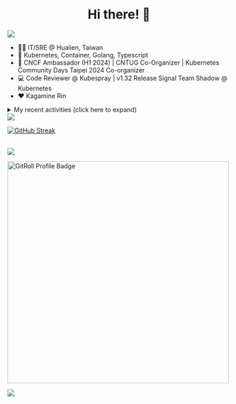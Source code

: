 <div align="center">
  <h1>Hi there! 👋</h1>
</div>

![](https://komarev.com/ghpvc/?username=tico88612&color=brightgreen&style=for-the-badge)

- 🧑‍💻 IT/SRE @ Hualien, Taiwan
- 🐳 Kubernetes, Container, Golang, Typescript
- 🤝 CNCF Ambassador (H1 2024) | CNTUG Co-Organizer | Kubernetes Community Days Taipei 2024 Co-organizer
- 💻 Code Reviewer @ Kubespray | v1.32 Release Signal Team Shadow @ Kubernetes
- ❤️ Kagamine Rin

<details>
  <summary>My recent activities (click here to expand)</summary>

  #### 👷 Check out what I'm currently working on
  
  - [kubernetes-sigs/kubespray](https://github.com/kubernetes-sigs/kubespray) - Deploy a Production Ready Kubernetes Cluster (today)
  - [cncf/k8s-conformance](https://github.com/cncf/k8s-conformance) - 🧪CNCF K8s Conformance Working Group (1 month ago)
  - [kubernetes/test-infra](https://github.com/kubernetes/test-infra) - Test infrastructure for the Kubernetes project. (2 months ago)
  - [cloud-native-taiwan/coscup-2024-workshop](https://github.com/cloud-native-taiwan/coscup-2024-workshop) - COSCUP 2024 IaC workshop files (2 months ago)
  - [HunterPie/localization](https://github.com/HunterPie/localization) - Localization repository for HunterPie&#39;s client (3 months ago)
  - [cloud-native-taiwan/status-infra-labs](https://github.com/cloud-native-taiwan/status-infra-labs) -  (3 months ago)
  - [longhorn/website](https://github.com/longhorn/website) - https://longhorn.io/ (3 months ago)
  - [cncf/people](https://github.com/cncf/people) - Stores the data that will populate the various people listings on cncf.io (4 months ago)
  - [kubernetes/org](https://github.com/kubernetes/org) - Meta configuration for Kubernetes Github Org (5 months ago)
  - [kubernetes/website](https://github.com/kubernetes/website) - Kubernetes website and documentation repo:  (5 months ago)

  #### 🌱 My latest projects
  
  - [tico88612/blog-comments](https://github.com/tico88612/blog-comments) - 
  - [tico88612/get-real-ip](https://github.com/tico88612/get-real-ip) - 
  - [tico88612/podman-monitor-workshop](https://github.com/tico88612/podman-monitor-workshop) - 
  - [tico88612/cicd-hexo-blog-pages](https://github.com/tico88612/cicd-hexo-blog-pages) - 以 Hexo Blog 撰寫 CI/CD Pipeline 網頁
  - [tico88612/cicd-hexo-blog-template](https://github.com/tico88612/cicd-hexo-blog-template) - 以 Hexo Blog 撰寫 CI/CD Pipeline 模板
  - [tico88612/butter-toast-cup-2023](https://github.com/tico88612/butter-toast-cup-2023) - 奶油吐司杯 2023 分數計算機
  - [tico88612/cms-docker](https://github.com/tico88612/cms-docker) - Contest Management System v1.5.dev0 Docker Version
  - [tico88612/network-security-final](https://github.com/tico88612/network-security-final) - 
  - [tico88612/docker-init.engineer](https://github.com/tico88612/docker-init.engineer) - 純靠北工程師 Docker 架設版
  - [tico88612/kantai-teachme.tw](https://github.com/tico88612/kantai-teachme.tw) - 

  #### 🔭 Latest releases I've contributed to
  
  - [backstage/backstage](https://github.com/backstage/backstage) ([v1.33.0-next.0](https://github.com/backstage/backstage/releases/tag/v1.33.0-next.0), today) - Backstage is an open framework for building developer portals
  - [meshery/meshery](https://github.com/meshery/meshery) ([v0.7.125](https://github.com/meshery/meshery/releases/tag/v0.7.125), 1 day ago) - Meshery, the cloud native manager
  - [jaegertracing/jaeger](https://github.com/jaegertracing/jaeger) ([v1.62.0](https://github.com/jaegertracing/jaeger/releases/tag/v1.62.0), 2 weeks ago) - CNCF Jaeger, a Distributed Tracing Platform
  - [jaegertracing/jaeger-ui](https://github.com/jaegertracing/jaeger-ui) ([v1.62.0](https://github.com/jaegertracing/jaeger-ui/releases/tag/v1.62.0), 2 weeks ago) - Web UI for Jaeger
  - [metal3-io/cluster-api-provider-metal3](https://github.com/metal3-io/cluster-api-provider-metal3) ([v1.8.2](https://github.com/metal3-io/cluster-api-provider-metal3/releases/tag/v1.8.2), 2 weeks ago) - Metal³ integration with https://github.com/kubernetes-sigs/cluster-api
  - [metal3-io/ip-address-manager](https://github.com/metal3-io/ip-address-manager) ([v1.8.1](https://github.com/metal3-io/ip-address-manager/releases/tag/v1.8.1), 2 weeks ago) - IP address Manager for Cluster API Provider Metal3
  - [kubernetes-sigs/kubespray](https://github.com/kubernetes-sigs/kubespray) ([v2.24.3](https://github.com/kubernetes-sigs/kubespray/releases/tag/v2.24.3), 1 month ago) - Deploy a Production Ready Kubernetes Cluster
  - [etcd-io/etcd](https://github.com/etcd-io/etcd) ([v3.4.34](https://github.com/etcd-io/etcd/releases/tag/v3.4.34), 1 month ago) - Distributed reliable key-value store for the most critical data of a distributed system
  - [kubeflow/training-operator](https://github.com/kubeflow/training-operator) ([v1.8.1](https://github.com/kubeflow/training-operator/releases/tag/v1.8.1), 1 month ago) - Distributed ML Training and Fine-Tuning on Kubernetes
  - [metal3-io/baremetal-operator](https://github.com/metal3-io/baremetal-operator) ([v0.8.0](https://github.com/metal3-io/baremetal-operator/releases/tag/v0.8.0), 1 month ago) - Bare metal host provisioning integration for Kubernetes

  #### 🔨 My recent Pull Requests
  
  - [Fix `debian11-custom-cni` failing test &amp; upgrade `debian12-custom-cni-helm` chart version](https://github.com/kubernetes-sigs/kubespray/pull/11654) on [kubernetes-sigs/kubespray](https://github.com/kubernetes-sigs/kubespray) (1 day ago)
  - [Add Kubernetes 1.31](https://github.com/coredns/deployment/pull/301) on [coredns/deployment](https://github.com/coredns/deployment) (1 day ago)
  - [Feat: CoreDNS upgrade to v1.11.3](https://github.com/kubernetes-sigs/kubespray/pull/11653) on [kubernetes-sigs/kubespray](https://github.com/kubernetes-sigs/kubespray) (1 day ago)
  - [Cleanup: remove in-tree cloud provider support](https://github.com/kubernetes-sigs/kubespray/pull/11633) on [kubernetes-sigs/kubespray](https://github.com/kubernetes-sigs/kubespray) (1 week ago)
  - [Fix: cannot stop &amp; remove all cri containers via remove_node.yml](https://github.com/kubernetes-sigs/kubespray/pull/11631) on [kubernetes-sigs/kubespray](https://github.com/kubernetes-sigs/kubespray) (1 week ago)
  - [Cleanup: Upgrade `KUBESPRAY_VERSION`](https://github.com/kubernetes-sigs/kubespray/pull/11625) on [kubernetes-sigs/kubespray](https://github.com/kubernetes-sigs/kubespray) (1 week ago)
  - [Test: revert accidental deletion Fedora 39 CRI-O CI](https://github.com/kubernetes-sigs/kubespray/pull/11611) on [kubernetes-sigs/kubespray](https://github.com/kubernetes-sigs/kubespray) (2 weeks ago)
  - [Feat: CRI-O v1.31 change default runtime to crun](https://github.com/kubernetes-sigs/kubespray/pull/11601) on [kubernetes-sigs/kubespray](https://github.com/kubernetes-sigs/kubespray) (2 weeks ago)
  - [Cleanup: Fedora 37/38 CI tests &amp; docs](https://github.com/kubernetes-sigs/kubespray/pull/11600) on [kubernetes-sigs/kubespray](https://github.com/kubernetes-sigs/kubespray) (2 weeks ago)
  - [Add Fedora 39/40 images in test-infra](https://github.com/kubernetes-sigs/kubespray/pull/11578) on [kubernetes-sigs/kubespray](https://github.com/kubernetes-sigs/kubespray) (3 weeks ago)

  #### ⭐ Recent Stars
  
  - [knabben/stalker](https://github.com/knabben/stalker) - Stalk and Hunt Flake Testgrid Jobs  (1 day ago)
  - [ljcucc/mobai-alei](https://github.com/ljcucc/mobai-alei) - 膜拜阿雷的信眾有福了！現在到 mobai-alei.ljcu.cc 就可以產生膜拜貼圖！ (2 months ago)
  - [aome510/spotify-player](https://github.com/aome510/spotify-player) - A Spotify player in the terminal with full feature parity (3 months ago)
  - [nalexn/clean-architecture-swiftui](https://github.com/nalexn/clean-architecture-swiftui) - SwiftUI sample app using Clean Architecture. Examples of working with CoreData persistence, networking, dependency injection, unit testing, and more. (3 months ago)
  - [bpg/terraform-provider-proxmox](https://github.com/bpg/terraform-provider-proxmox) - Terraform Provider for Proxmox (3 months ago)
  - [kubernetes/enhancements](https://github.com/kubernetes/enhancements) - Enhancements tracking repo for Kubernetes (5 months ago)
  - [kubernetes-sigs/kubespray](https://github.com/kubernetes-sigs/kubespray) - Deploy a Production Ready Kubernetes Cluster (10 months ago)
  - [fduran/sadservers](https://github.com/fduran/sadservers) - SadServers: Linux &amp; DevOps Troubleshooting Scenarios SaaS (11 months ago)
  - [PKUFlyingPig/cs-self-learning](https://github.com/PKUFlyingPig/cs-self-learning) - 计算机自学指南 (11 months ago)
  - [gladstone-institutes/Bioinformatics-Workshops](https://github.com/gladstone-institutes/Bioinformatics-Workshops) - Workshops presented by the Gladstone Bioinformatics Core (1 year ago)

  #### 👯 Check out some of my recent followers
  
  - [BlueBoy247](https://github.com/BlueBoy247)
  - [Charles-Chrismann](https://github.com/Charles-Chrismann)
  - [hu8813](https://github.com/hu8813)
  - [wolf-yuan-6115](https://github.com/wolf-yuan-6115)
  - [tzuhsunn](https://github.com/tzuhsunn)
</details>

<img src="https://github-readme-stats.vercel.app/api?username=tico88612&hide_title=true&count_private=true&show_icons=true" />

<br>

<a href="https://git.io/streak-stats"><img src="https://streak-stats.demolab.com?user=tico88612&theme=one-dark-pro" alt="GitHub Streak" /></a>

<br>

<img src="https://github-profile-trophy.vercel.app/?username=tico88612&theme=flat&no-frame=true&theme=onedark&margin-w=15&column=4" />

<be>

<a href="https://gitroll.io/profile/u0ufMd0HHwCUrp6xGFYIqjIkupi83" target="_blank"><img width=500px src="https://gitroll.io/api/badges/profiles/v1/u0ufMd0HHwCUrp6xGFYIqjIkupi83" alt="GitRoll Profile Badge"/></a>


![](https://hit.yhype.me/github/profile?user_id=17496418)
